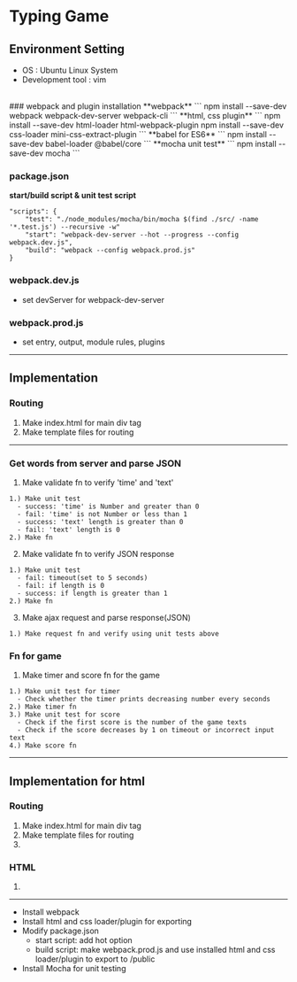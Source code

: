 # Typing Game

## Environment Setting
- OS : Ubuntu Linux System
- Development tool : vim
<br>
### webpack and plugin installation
**webpack**
```
npm install --save-dev webpack webpack-dev-server webpack-cli
```
**html, css plugin**
```
npm install --save-dev html-loader html-webpack-plugin
npm install --save-dev css-loader mini-css-extract-plugin
```
**babel for ES6**
```
npm install --save-dev babel-loader @babel/core
```
**mocha unit test**
```
npm install --save-dev mocha
```

### package.json
**start/build script & unit test script**
```
"scripts": {
    "test": "./node_modules/mocha/bin/mocha $(find ./src/ -name '*.test.js') --recursive -w"
    "start": "webpack-dev-server --hot --progress --config webpack.dev.js",
    "build": "webpack --config webpack.prod.js"
}
```

### webpack.dev.js
- set devServer for webpack-dev-server

### webpack.prod.js
- set entry, output, module rules, plugins

---
## Implementation
### Routing
1. Make index.html for main div tag
2. Make template files for routing




---
### Get words from server and parse JSON
1. Make validate fn to verify 'time' and 'text'
```
1.) Make unit test
  - success: 'time' is Number and greater than 0
  - fail: 'time' is not Number or less than 1
  - success: 'text' length is greater than 0
  - fail: 'text' length is 0
2.) Make fn 
```

2. Make validate fn to verify JSON response
```
1.) Make unit test
  - fail: timeout(set to 5 seconds)
  - fail: if length is 0
  - success: if length is greater than 1
2.) Make fn
```

3. Make ajax request and parse response(JSON)
```
1.) Make request fn and verify using unit tests above
```

### Fn for game
1. Make timer and score fn for the game
```
1.) Make unit test for timer
  - Check whether the timer prints decreasing number every seconds
2.) Make timer fn
3.) Make unit test for score
  - Check if the first score is the number of the game texts
  - Check if the score decreases by 1 on timeout or incorrect input text
4.) Make score fn
```
---
## Implementation for html
### Routing
1. Make index.html for main div tag
2. Make template files for routing
3. 

### HTML
1. 



---
- Install webpack
- Install html and css loader/plugin for exporting
- Modify package.json
  - start script: add hot option
  - build script: make webpack.prod.js and use installed html and css loader/plugin to export to /public
- Install Mocha for unit testing


